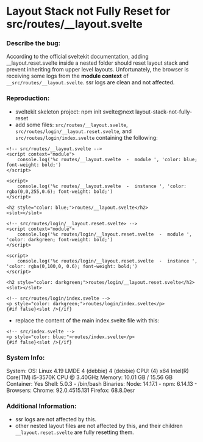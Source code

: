 # Layout Stack not Fully Reset for src/routes/__layout.svelte

### Describe the bug:

According to the official sveltekit documentation, adding __layout.reset.svelte inside a nested folder should reset layout stack and prevent inheriting from upper level layouts. Unfortunately, the browser is receiving some logs from the **module context** of `__src/routes/__layout.svelte`. ssr logs are clean and not affected.

### Reproduction:
- sveltekit skeleton project: npm init svelte@next layout-stack-not-fully-reset
- add some files: `src/routes/__layout.svelte`, `src/routes/login/__layout.reset.svelte`, and `src/routes/login/index.svelte` containing the following:
```svelte
<!-- src/routes/__layout.svelte -->
<script context="module">
    console.log('%c routes/__layout.svelte  -  module ', 'color: blue; font-weight: bold;')
</script>

<script>
    console.log('%c routes/__layout.svelte  -  instance ', 'color: rgba(0,0,255,0.6); font-weight: bold;')
</script>

<h2 style="color: blue;">routes/__layout.svelte</h2>
<slot></slot>
```

```svelte
<!-- src/routes/login/__layout.reset.svelte> -->
<script context="module">
    console.log('%c routes/login/__layout.reset.svelte  -  module ', 'color: darkgreen; font-weight: bold;')
</script>

<script>
    console.log('%c routes/login/__layout.reset.svelte  -  instance ', 'color: rgba(0,100,0, 0.6); font-weight: bold;')
</script>

<h2 style="color: darkgreen;">routes/login/__layout.reset.svelte</h2>
<slot></slot>
```

```svelte
<!-- src/routes/login/index.svelte -->
<p style="color: darkgreen;">routes/login/index.svelte</p>
{#if false}<slot />{/if}
```

- replace the content of the main index.svelte file with this:
```svelte
<!-- src/index.svelte -->
<p style="color: blue;">routes/index.svelte</p>
{#if false}<slot />{/if}
```

### System Info:
System:
    OS: Linux 4.19 LMDE 4 (debbie) 4 (debbie)
    CPU: (4) x64 Intel(R) Core(TM) i5-3570K CPU @ 3.40GHz
    Memory: 10.01 GB / 15.56 GB
    Container: Yes
    Shell: 5.0.3 - /bin/bash
  Binaries:
    Node: 14.17.1 -
    npm: 6.14.13 -
  Browsers:
    Chrome: 92.0.4515.131
    Firefox: 68.8.0esr


### Additional Information:
- ssr logs are not affected by this.
- other nested layout files are not affected by this, and their children `__layout.reset.svelte` are fully resetting them.
